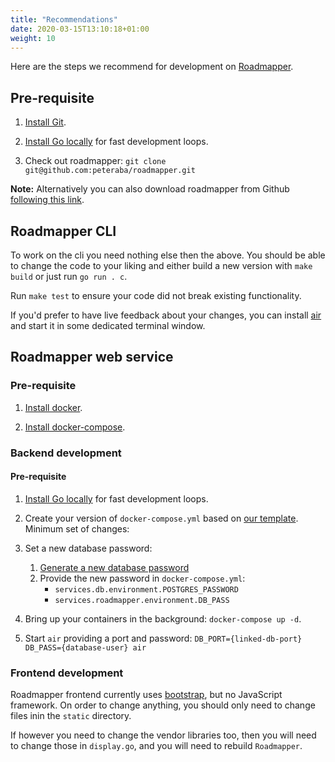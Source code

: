 ```yaml
---
title: "Recommendations"
date: 2020-03-15T13:10:18+01:00
weight: 10
---
```


Here are the steps we recommend for development on [Roadmapper](https://github.com/peteraba/roadmapper).


## Pre-requisite

1. [Install Git](https://git-scm.com/downloads).

1. [Install Go locally](https://golang.org/doc/install) for fast development loops.

1. Check out roadmapper: `git clone git@github.com:peteraba/roadmapper.git`

**Note:** Alternatively you can also download roadmapper from Github [following this link](https://github.com/peteraba/roadmapper/archive/master.zip).


## Roadmapper CLI

To work on the cli you need nothing else then the above. You should be able to change the code to your liking and either build a new version with `make build` or just run `go run . c`.

Run `make test` to ensure your code did not break existing functionality.

If you'd prefer to have live feedback about your changes, you can install [air](https://github.com/cosmtrek/air) and start it in some dedicated terminal window.


## Roadmapper web service

### Pre-requisite

1. [Install docker](https://docs.docker.com/install/).

1. [Install docker-compose](https://docs.docker.com/compose/install/).


### Backend development

#### Pre-requisite

1. [Install Go locally](https://golang.org/doc/install) for fast development loops.


1. Create your version of `docker-compose.yml` based on [our template](https://github.com/peteraba/roadmapper/blob/master/docker-compose-template.yml). Minimum set of changes:

1. Set a new database password:
    1. [Generate a new database password](https://passwordsgenerator.net/)
    1. Provide the new password in `docker-compose.yml`:
        - `services.db.environment.POSTGRES_PASSWORD`
        - `services.roadmapper.environment.DB_PASS`

1. Bring up your containers in the background: `docker-compose up -d`.

1. Start `air` providing a port and password: `DB_PORT={linked-db-port} DB_PASS={database-user} air`


### Frontend development

Roadmapper frontend currently uses [bootstrap](https://getbootstrap.com/), but no JavaScript framework. On order to change anything, you should only need to change files inin the `static` directory.

If however you need to change the vendor libraries too, then you will need to change those in `display.go`, and you will need to rebuild `Roadmapper`.
